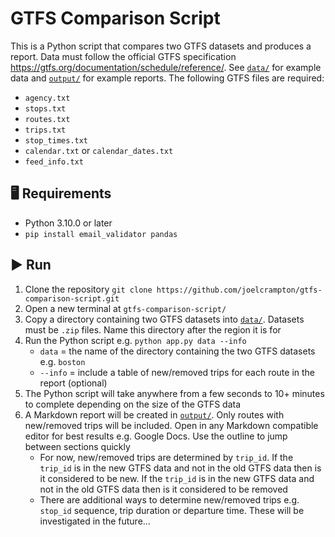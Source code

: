 # GTFS Comparison Script
This is a Python script that compares two GTFS datasets and produces a report. Data must follow the official GTFS specification https://gtfs.org/documentation/schedule/reference/. See [`data/`](https://github.com/joelcrampton/gtfs-comparison-script/tree/main/data) for example data and [`output/`](https://github.com/joelcrampton/gtfs-comparison-script/tree/main/output) for example reports. The following GTFS files are required:
- `agency.txt`
- `stops.txt`
- `routes.txt`
- `trips.txt`
- `stop_times.txt`
- `calendar.txt` or `calendar_dates.txt`
- `feed_info.txt`

## 🖥️ Requirements
- Python 3.10.0 or later
- `pip install email_validator pandas`

## ▶️ Run
1. Clone the repository `git clone https://github.com/joelcrampton/gtfs-comparison-script.git`
2. Open a new terminal at `gtfs-comparison-script/`
3. Copy a directory containing two GTFS datasets into [`data/`](https://github.com/joelcrampton/gtfs-comparison-script/tree/main/data). Datasets must be `.zip` files. Name this directory after the region it is for
4. Run the Python script e.g. `python app.py data --info`
    - `data` = the name of the directory containing the two GTFS datasets e.g. `boston`
    - `--info` = include a table of new/removed trips for each route in the report (optional)
5. The Python script will take anywhere from a few seconds to 10+ minutes to complete depending on the size of the GTFS data
6. A Markdown report will be created in [`output/`](https://github.com/joelcrampton/gtfs-comparison-script/tree/main/output). Only routes with new/removed trips will be included. Open in any Markdown compatible editor for best results e.g. Google Docs. Use the outline to jump between sections quickly
    - For now, new/removed trips are determined by `trip_id`. If the `trip_id` is in the new GTFS data and not in the old GTFS data then is it considered to be new. If the `trip_id` is in the new GTFS data and not in the old GTFS data then is it considered to be removed
    - There are additional ways to determine new/removed trips e.g. `stop_id` sequence, trip duration or departure time. These will be investigated in the future...
